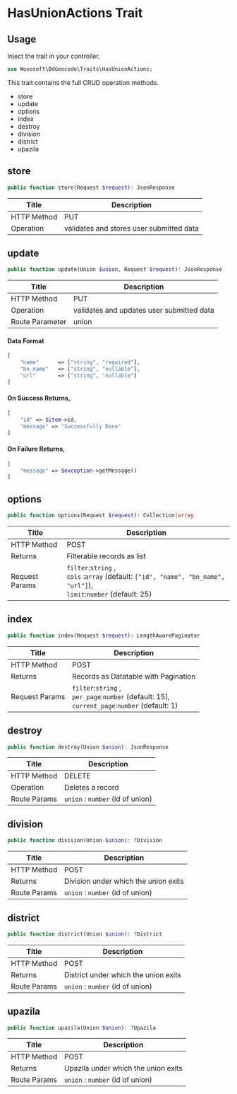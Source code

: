 # HasUnionActions Trait

## Usage

Inject the trait in your controller.

```php
use Wovosoft\BdGeocode\Traits\HasUnionActions;
```

This trait contains the full CRUD operation methods.

- store
- update
- options
- index
- destroy
- division
- district
- upazila

## store

```php
public function store(Request $request): JsonResponse
```

| Title       | Description                              |
|-------------|------------------------------------------|
| HTTP Method | PUT                                      |
| Operation   | validates and stores user submitted data |

## update

```php
public function update(Union $union, Request $request): JsonResponse
```

| Title           | Description                               |
|-----------------|-------------------------------------------|
| HTTP Method     | PUT                                       |
| Operation       | validates and updates user submitted data |
| Route Parameter | union                                     |

#### Data Format

```php
[
    "name"      => ["string", "required"],
    "bn_name"   => ["string", "nullable"],
    "url"       => ["string", "nullable"]
]
```

#### On Success Returns,

```php
[
    "id" => $item->id,
    "message" => "Successfully Done"
] 
```

#### On Failure Returns,

```php
[
    "message" => $exception->getMessage()
] 
```

## options

```php
public function options(Request $request): Collection|array
```

| Title          | Description                                                                                                              |
|----------------|--------------------------------------------------------------------------------------------------------------------------|
| HTTP Method    | POST                                                                                                                     |
| Returns        | Filterable records as list                                                                                               |
| Request Params | `filter`:`string` , <br>`cols` :`array` (default: `["id", "name", "bn_name", "url"]`),<br>`limit`:`number` (default: 25) |

## index

```php
public function index(Request $request): LengthAwarePaginator
```

| Title          | Description                                                                                        |
|----------------|----------------------------------------------------------------------------------------------------|
| HTTP Method    | POST                                                                                               |
| Returns        | Records as Datatable with Pagination                                                               |
| Request Params | `filter`:`string` ,<br>`per_page`:`number` (default: 15),<br> `current_page`:`number` (default: 1) |

## destroy

```php
public function destroy(Union $union): JsonResponse
```

| Title        | Description                      |
|--------------|----------------------------------|
| HTTP Method  | DELETE                           |
| Operation    | Deletes a record                 |
| Route Params | `union` : `number` (id of union) |

## division

```php
public function division(Union $union): ?Division
```

| Title        | Description                          |
|--------------|--------------------------------------|
| HTTP Method  | POST                                 |
| Returns      | Division under which the union exits |
| Route Params | `union` : `number` (id of union)     |

## district

```php
public function district(Union $union): ?District
```

| Title        | Description                          |
|--------------|--------------------------------------|
| HTTP Method  | POST                                 |
| Returns      | District under which the union exits |
| Route Params | `union` : `number` (id of union)     |

## upazila

```php
public function upazila(Union $union): ?Upazila
```

| Title        | Description                         |
|--------------|-------------------------------------|
| HTTP Method  | POST                                |
| Returns      | Upazila under which the union exits |
| Route Params | `union` : `number` (id of union)    |
